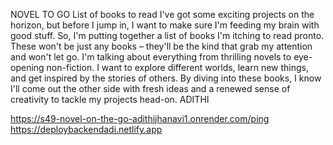 NOVEL TO GO
List of books to read
I've got some exciting projects on the horizon, but before I jump in, I want to make sure I'm feeding my brain with good stuff. So, I'm putting together a list of books I'm itching to read pronto. These won't be just any books – they'll be the kind that grab my attention and won't let go. I'm talking about everything from thrilling novels to eye-opening non-fiction. I want to explore different worlds, learn new things, and get inspired by the stories of others. By diving into these books, I know I'll come out the other side with fresh ideas and a renewed sense of creativity to tackle my projects head-on.
ADITHI

https://s49-novel-on-the-go-adithijhanavi1.onrender.com/ping
https://deploybackendadi.netlify.app
